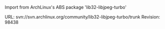 Import from ArchLinux's ABS package 'lib32-libjpeg-turbo'

URL: svn://svn.archlinux.org/community/lib32-libjpeg-turbo/trunk
Revision: 98438
